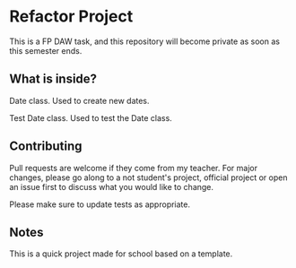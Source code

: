 # Refactor Project

This is a FP DAW task, and this repository will become private as soon as this semester ends.


## What is inside?

Date class. Used to create new dates.

Test Date class. Used to test the Date class.


## Contributing

Pull requests are welcome if they come from my teacher. For major changes, please go along to a not student's project, official project or open an issue first
to discuss what you would like to change.

Please make sure to update tests as appropriate.

## Notes

This is a quick project made for school based on a template. 
